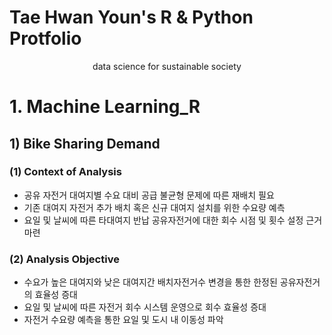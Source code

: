 # Tae Hwan Youn's R & Python Protfolio
<center>data science for sustainable society</center>

# 1. Machine Learning_R
## 1) Bike Sharing Demand
### (1) Context of Analysis
 - 공유 자전거 대여지별 수요 대비 공급 불균형 문제에 따른 재배치 필요
 - 기존 대여지 자전거 추가 배치 혹은 신규 대여지 설치를 위한 수요량 예측
 - 요일 및 날씨에 따른 타대여지 반납 공유자전거에 대한 회수 시점 및 횟수 설정 근거 마련

### (2) Analysis Objective
 - 수요가 높은 대여지와 낮은 대여지간 배치자전거수 변경을 통한 한정된 공유자전거의 효율성 증대
 -  요일 및 날씨에 따른 자전거 회수 시스템 운영으로 회수 효율성 증대
 -  자전거 수요량 예측을 통한 요일 및 도시 내 이동성 파악

